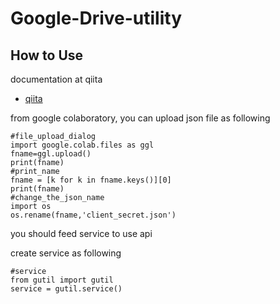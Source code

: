 # Google-Drive-utility
## How to Use
documentation at qiita
* [qiita](https://qiita.com/hrnckmr/items/e2fd307566580d0cae65)

from google colaboratory, you can upload json file as following
```
#file_upload_dialog
import google.colab.files as ggl
fname=ggl.upload()
print(fname)
#print_name
fname = [k for k in fname.keys()][0]
print(fname)
#change_the_json_name
import os
os.rename(fname,'client_secret.json')
```
you should feed service to use api

create service as following
```
#service
from gutil import gutil
service = gutil.service()
```

